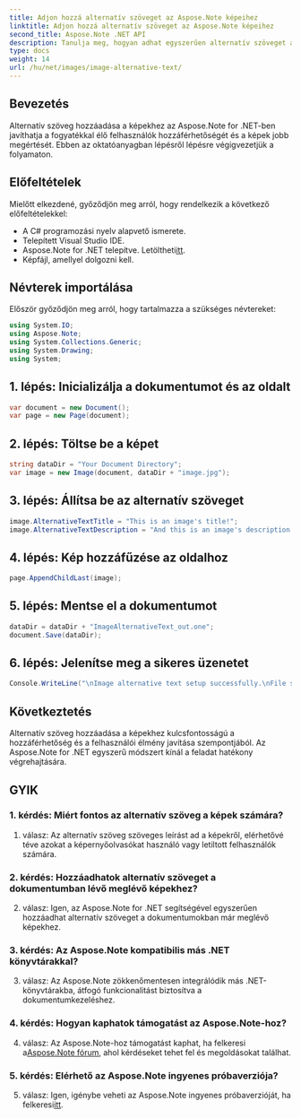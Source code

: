 ```yaml
---
title: Adjon hozzá alternatív szöveget az Aspose.Note képeihez
linktitle: Adjon hozzá alternatív szöveget az Aspose.Note képeihez
second_title: Aspose.Note .NET API
description: Tanulja meg, hogyan adhat egyszerűen alternatív szöveget a képekhez az Aspose.Note for .NET alkalmazásban. Ezzel a lépésenkénti útmutatóval javíthatja a hozzáférhetőséget és javíthatja a felhasználói élményt.
type: docs
weight: 14
url: /hu/net/images/image-alternative-text/
---
```

## Bevezetés

Alternatív szöveg hozzáadása a képekhez az Aspose.Note for .NET-ben javíthatja a fogyatékkal élő felhasználók hozzáférhetőségét és a képek jobb megértését. Ebben az oktatóanyagban lépésről lépésre végigvezetjük a folyamaton.

## Előfeltételek

Mielőtt elkezdené, győződjön meg arról, hogy rendelkezik a következő előfeltételekkel:

- A C# programozási nyelv alapvető ismerete.
- Telepített Visual Studio IDE.
-  Aspose.Note for .NET telepítve. Letöltheti[itt](https://releases.aspose.com/note/net/).
- Képfájl, amellyel dolgozni kell.

## Névterek importálása

Először győződjön meg arról, hogy tartalmazza a szükséges névtereket:

```csharp
using System.IO;
using Aspose.Note;
using System.Collections.Generic;
using System.Drawing;
using System;
```

## 1. lépés: Inicializálja a dokumentumot és az oldalt

```csharp
var document = new Document();
var page = new Page(document);
```

## 2. lépés: Töltse be a képet

```csharp
string dataDir = "Your Document Directory";
var image = new Image(document, dataDir + "image.jpg");
```

## 3. lépés: Állítsa be az alternatív szöveget

```csharp
image.AlternativeTextTitle = "This is an image's title!";
image.AlternativeTextDescription = "And this is an image's description!";
```

## 4. lépés: Kép hozzáfűzése az oldalhoz

```csharp
page.AppendChildLast(image);
```

## 5. lépés: Mentse el a dokumentumot

```csharp
dataDir = dataDir + "ImageAlternativeText_out.one";
document.Save(dataDir);
```

## 6. lépés: Jelenítse meg a sikeres üzenetet

```csharp
Console.WriteLine("\nImage alternative text setup successfully.\nFile saved at " + dataDir); 
```

## Következtetés

Alternatív szöveg hozzáadása a képekhez kulcsfontosságú a hozzáférhetőség és a felhasználói élmény javítása szempontjából. Az Aspose.Note for .NET egyszerű módszert kínál a feladat hatékony végrehajtására.

## GYIK

### 1. kérdés: Miért fontos az alternatív szöveg a képek számára?

1. válasz: Az alternatív szöveg szöveges leírást ad a képekről, elérhetővé téve azokat a képernyőolvasókat használó vagy letiltott felhasználók számára.

### 2. kérdés: Hozzáadhatok alternatív szöveget a dokumentumban lévő meglévő képekhez?

2. válasz: Igen, az Aspose.Note for .NET segítségével egyszerűen hozzáadhat alternatív szöveget a dokumentumokban már meglévő képekhez.

### 3. kérdés: Az Aspose.Note kompatibilis más .NET könyvtárakkal?

3. válasz: Az Aspose.Note zökkenőmentesen integrálódik más .NET-könyvtárakba, átfogó funkcionalitást biztosítva a dokumentumkezeléshez.

### 4. kérdés: Hogyan kaphatok támogatást az Aspose.Note-hoz?

4. válasz: Az Aspose.Note-hoz támogatást kaphat, ha felkeresi a[Aspose.Note fórum](https://forum.aspose.com/c/note/28), ahol kérdéseket tehet fel és megoldásokat találhat.

### 5. kérdés: Elérhető az Aspose.Note ingyenes próbaverziója?

 5. válasz: Igen, igénybe veheti az Aspose.Note ingyenes próbaverzióját, ha felkeresi[itt](https://releases.aspose.com/).